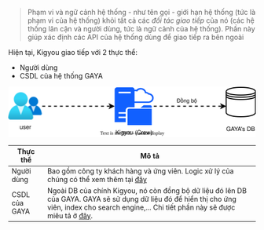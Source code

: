 > Phạm vi và ngữ cảnh hệ thống - như tên gọi - giới hạn hệ thống (tức là phạm vi của hệ thống) khỏi tất cả các _đối tác giao tiếp_ của nó (các hệ thống lân cận và người dùng, tức là ngữ cảnh của hệ thống). Phần này giúp xác định các API của hệ thống dùng để giao tiếp ra bên ngoài


Hiện tại, Kigyou giao tiếp với 2 thực thể: 
- Người dùng 
- CSDL của hệ thống GAYA


![](../_assets/system_scope_and_context.svg)


| Thực thể      | Mô tả                                                                                                                                                                                               |
| ------------- | --------------------------------------------------------------------------------------------------------------------------------------------------------------------------------------------------- |
| Người dùng    | Bao gồm công ty khách hàng và ứng viên. Logic xử lý của chúng có thể xem thêm tại [đây]()                                                                                                           |
| CSDL của GAYA | Ngoài DB của chính Kigyou, nó còn đồng bộ dữ liệu đó lên DB của GAYA. GAYA sẽ sử dụng dữ liệu đó để hiển thị cho ứng viên, index cho search engine,... Chi tiết phần này sẽ được miêu tả ở [đây](). |
